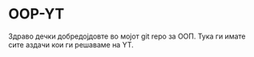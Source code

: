 # OOP-YT

Здраво дечки добредојдовте во мојот git repo за ООП. Тука ги имате сите аздачи кои ги решаваме на YT. 
